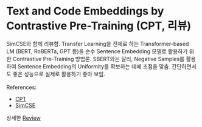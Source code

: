 # Text and Code Embeddings by Contrastive Pre-Training (CPT, 리뷰)
SimCSE와 함께 리뷰함. Transfer Learning을 전제로 하는 Transformer-based LM (BERT, RoBERTa, GPT 등)을 순수 Sentence Embedding 모델로 활용하기 위한 Contrastive Pre-Training 방법론. SBERT와는 달리, Negative Samples를 활용하여 Sentence Embedding의 Uniformity를 확보하는 데에 초점을 맞춤. 간단하면서도 좋은 성능으로 실제로 활용하기 좋아 보임.<br/><br/>
References:
* [CPT](https://arxiv.org/abs/2201.10005)
* [SimCSE](https://arxiv.org/abs/2104.08821)

상세한 [Review](https://chainsmokers.oopy.io/paper/simcse-cpt)

